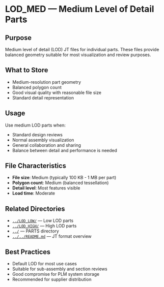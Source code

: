 # LOD_MED — Medium Level of Detail Parts

## Purpose

Medium level of detail (LOD) JT files for individual parts. These files provide balanced geometry suitable for most visualization and review purposes.

## What to Store

- Medium-resolution part geometry
- Balanced polygon count
- Good visual quality with reasonable file size
- Standard detail representation

## Usage

Use medium LOD parts when:
- Standard design reviews
- Normal assembly visualization
- General collaboration and sharing
- Balance between detail and performance is needed

## File Characteristics

- **File size**: Medium (typically 100 KB - 1 MB per part)
- **Polygon count**: Medium (balanced tessellation)
- **Detail level**: Most features visible
- **Load time**: Moderate

## Related Directories

- [`../LOD_LOW/`](../LOD_LOW/) — Low LOD parts
- [`../LOD_HIGH/`](../LOD_HIGH/) — High LOD parts
- [`../`](../) — PARTS directory
- [`../../README.md`](../../README.md) — JT format overview

## Best Practices

- Default LOD for most use cases
- Suitable for sub-assembly and section reviews
- Good compromise for PLM system storage
- Recommended for supplier distribution
